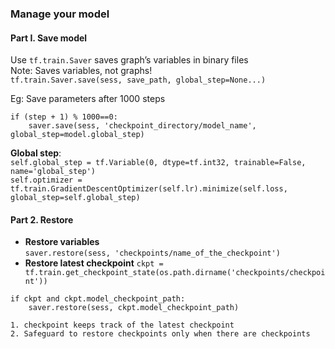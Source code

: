 ### Manage your model
#### Part I. Save model
Use ```tf.train.Saver``` saves graph’s variables in binary files       
Note: Saves variables, not graphs!       
```tf.train.Saver.save(sess, save_path, global_step=None...)```      

Eg: Save parameters after 1000 steps
```
if (step + 1) % 1000==0:
    saver.save(sess, 'checkpoint_directory/model_name', global_step=model.global_step)
```

**Global step**:      
```self.global_step = tf.Variable(0, dtype=tf.int32, trainable=False, name='global_step')```      
```self.optimizer = tf.train.GradientDescentOptimizer(self.lr).minimize(self.loss, global_step=self.global_step)```

#### Part 2. Restore 
* **Restore variables**       
```saver.restore(sess, 'checkpoints/name_of_the_checkpoint')```  
* **Restore latest checkpoint**
```ckpt = tf.train.get_checkpoint_state(os.path.dirname('checkpoints/checkpoint'))```       
```
if ckpt and ckpt.model_checkpoint_path:
    saver.restore(sess, ckpt.model_checkpoint_path)
```
    1. checkpoint keeps track of the latest checkpoint
    2. Safeguard to restore checkpoints only when there are checkpoints
